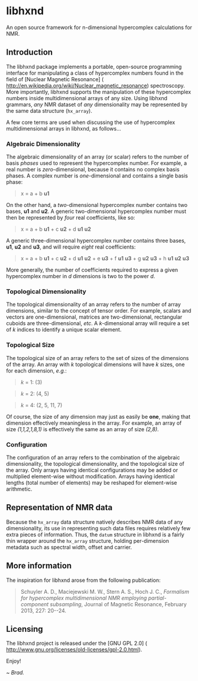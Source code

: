 # libhxnd

An open source framework for n-dimensional hypercomplex calculations for NMR.

## Introduction

The libhxnd package implements a portable, open-source programming interface
for manipulating a class of hypercomplex numbers found in the field of
[Nuclear Magnetic Resonance] (
http://en.wikipedia.org/wiki/Nuclear_magnetic_resonance) spectroscopy.
More importantly, libhxnd supports the manipulation of these hypercomplex
numbers inside multidimensional arrays of any size. Using libhxnd grammars,
_any_ NMR dataset of _any_ dimensionality may be represented by the same
data structure (`hx_array`).

A few core terms are used when discussing the use of hypercomplex
multidimensional arrays in libhxnd, as follows...

### Algebraic Dimensionality

The algebraic dimensionality of an array (or scalar) refers to the number of
basis _phases_ used to represent the hypercomplex number. For example, a real
number is _zero_-dimensional, because it contains no complex basis phases. A
complex number is _one_-dimensional and contains a single basis phase:

> x = a + b **u1**

On the other hand, a _two_-dimensional hypercomplex number contains two bases,
**u1** and **u2**. A generic two-dimensional hypercomplex number must then
be represented by _four_ real coefficients, like so:

> x = a + b **u1** + c **u2** + d **u1** **u2**

A generic three-dimensional hypercomplex number contains three bases, **u1**,
**u2** and **u3**, and will require _eight_ real coefficients:

> x = a + b **u1** + c **u2** + d **u1** **u2** + e **u3** + f **u1** **u3** +
g **u2** **u3** + h **u1** **u2** **u3**

More generally, the number of coefficients required to express a given
hypercomplex number in _d_ dimensions is two to the power _d_.

### Topological Dimensionality

The topological dimensionality of an array refers to the number of array
dimensions, similar to the concept of tensor order. For example, scalars and
vectors are one-dimensional, matrices are two-dimensional, rectangular cuboids
are three-dimensional, _etc_. A _k_-dimensional array will require a set of
_k_ indices to identify a unique scalar element.

### Topological Size

The topological size of an array refers to the set of sizes of the dimensions
of the array. An array with _k_ topological dimensions will have _k_ sizes,
one for each dimension, _e.g._:

> _k_ = 1: (3)

> _k_ = 2: (4, 5)

> _k_ = 4: (2, 5, 11, 7)

Of course, the size of any dimension may just as easily be **one**, making
that dimension effectively meaningless in the array. For example, an array
of size _(1,1,2,1,8,1)_ is effectively the same as an array of size _(2,8)_.

### Configuration

The configuration of an array refers to the combination of the algebraic
dimensionality, the topological dimensionality, and the topological size
of the array. Only arrays having identical configurations may be added or
multiplied element-wise without modification. Arrays having identical
lengths (total number of elements) may be reshaped for element-wise
arithmetic.

## Representation of NMR data

Because the `hx_array` data structure natively describes NMR data of any
dimensionality, its use in representing such data files requires relatively
few extra pieces of information. Thus, the `datum` structure in libhxnd is
a fairly thin wrapper around the `hx_array` structure, holding per-dimension
metadata such as spectral width, offset and carrier.

## More information

The inspiration for libhxnd arose from the following publication:

> Schuyler A. D., Maciejewski M. W., Stern A. S., Hoch J. C., _Formalism
> for hypercomplex multidimensional NMR employing partial-component
> subsampling_, Journal of Magnetic Resonance, February 2013, 227: 20--24.

## Licensing

The libhxnd project is released under the [GNU GPL 2.0] (
http://www.gnu.org/licenses/old-licenses/gpl-2.0.html).

Enjoy!

*~ Brad.*

